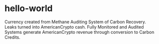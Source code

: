 # hello-world
Currency created from Methane Auditing System of Carbon Recovery. Leaks turned into AmericanCrypto cash.
Fully Monitored and Audited Systems generate AmericanCrypto revenue through conversion to Carbon Credits.
